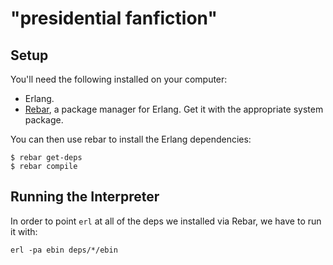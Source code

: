 # "presidential fanfiction"

## Setup

You'll need the following installed on your computer:

- Erlang.
- [Rebar](https://github.com/rebar/rebar), a package manager for Erlang. Get it with the appropriate system package.

You can then use rebar to install the Erlang dependencies:

    $ rebar get-deps
    $ rebar compile

## Running the Interpreter

In order to point `erl` at all of the deps we installed via Rebar, we have to run it with:

    erl -pa ebin deps/*/ebin

